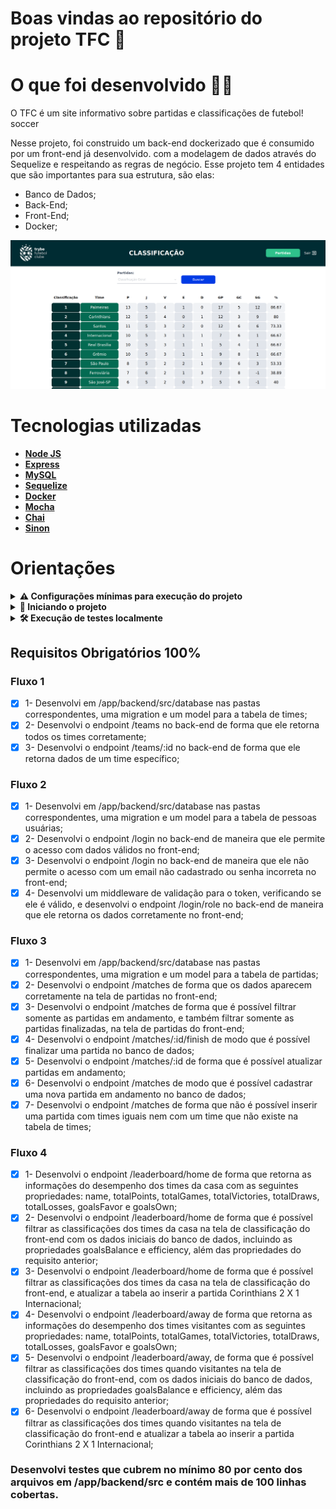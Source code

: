 # Boas vindas ao repositório do projeto TFC 🚀
 # O que foi desenvolvido 👩‍🎓

  O TFC é um site informativo sobre partidas e classificações de futebol! soccer

  Nesse projeto, foi construido um back-end dockerizado que é consumido por um front-end já desenvolvido. com a modelagem de dados através do Sequelize e respeitando as regras de negócio.
  Esse projeto tem 4 entidades que são importantes para sua estrutura, são elas:
  
  - Banco de Dados;
  - Back-End;
  - Front-End;
  - Docker;

   ![Exemplo app front](/front.png)  

# Tecnologias utilizadas <a name="tecnologias"></a>

- [**Node JS**](https://nodejs.org/pt-br/)
- [**Express**](https://expressjs.com/pt-br/)
- [**MySQL**](https://www.mysql.com/)
- [**Sequelize**](https://sequelize.org/)
- [**Docker**](https://www.docker.com/)
- [**Mocha**](https://mochajs.org/)
- [**Chai**](https://www.chaijs.com)
- [**Sinon**](https://sinonjs.org/)

# Orientações <a name="orientacoes"></a>

<details>
<summary><strong> ⚠️ Configurações mínimas para execução do projeto</strong></summary><br />

Na sua máquina você deve ter:

 - Sistema Operacional Distribuição Unix
 - Node versão 16
 - Docker
 - Docker-compose versão >=1.29.2

➡️ O `node` deve ter versão igual ou superior à `16.14.0 LTS`:
  - Para instalar o nvm, [acesse esse link](https://github.com/nvm-sh/nvm#installing-and-updating);
  - Rode os comandos abaixo para instalar a versão correta de `node` e usá-la:
    - `nvm install 16.14 --lts`
    - `nvm use 16.14`
    - `nvm alias default 16.14`

➡️ O `docker-compose` deve ter versão igual ou superior à`ˆ1.29.2`:
  * Use esse [link de referência para realizar a instalação corretamente no ubuntu](https://app.betrybe.com/learn/course/5e938f69-6e32-43b3-9685-c936530fd326/module/94d0e996-1827-4fbc-bc24-c99fb592925b/section/5987fa2d-0d04-45b2-9d91-1c2ffce09862/day/2f1a5c4d-74b1-488a-8d9b-408682c93724/lesson/b883b81d-21f6-4b60-aa62-8508f6017ea0);
  * Acesse o [link da documentação oficial com passos para desinstalar](https://docs.docker.com/compose/install/#uninstallation) caso necessário.

</details>
<details>
<summary><strong> 🔰 Iniciando o projeto</strong></summary><br />

  1. Clone o repositório
  * `git@github.com:georgia-rocha/TFC-Brazilian-Soccer-Rankings.git`

  2. Entre na pasta do repositório que você acabou de clonar:
  * `cd TFC-Brazilian-Soccer-Rankings`

  3. Instale as dependências (Isso ja ira instalar tanto o front quanto o backend).
  * `npm install`

  4. Execute o docker compose.
  * `npm run compose:up`
  * Obs: São utilizas as portas 3306, 3001 e 3000 , certifique-se que elas estão disponíveis no momento de executar o comando.

  5. Para acessar.
   - Porta Front-End - http://localhost:3000
   - Porta Back-End - http://localhost:3001
</details>

<details>

## Testes Integração Back-end 

  <summary><strong>🛠 Execução de testes localmente</strong></summary>

  Para executar os testes localmente, basta executar o comando `npm run test:coverage`.

  Você verá a lista de testes aprovados e a tabela de cobertura deles.
  <br>
</details>

## Requisitos Obrigatórios 100%
### Fluxo 1
- [x] 1- Desenvolvi em /app/backend/src/database nas pastas correspondentes, uma migration e um model para a tabela de times;
- [x] 2- Desenvolvi o endpoint /teams no back-end de forma que ele retorna todos os times corretamente;
- [x] 3- Desenvolvi o endpoint /teams/:id no back-end de forma que ele retorna dados de um time específico;
### Fluxo 2
- [x] 1- Desenvolvi em /app/backend/src/database nas pastas correspondentes, uma migration e um model para a tabela de pessoas usuárias;
- [x] 2- Desenvolvi o endpoint /login no back-end de maneira que ele permite o acesso com dados válidos no front-end;
- [x] 3- Desenvolvi o endpoint /login no back-end de maneira que ele não permite o acesso com um email não cadastrado ou senha incorreta no front-end;
- [x] 4- Desenvolvi um middleware de validação para o token, verificando se ele é válido, e desenvolvi o endpoint /login/role no back-end de maneira que ele retorna os dados corretamente no front-end;
### Fluxo 3
- [x] 1- Desenvolvi em /app/backend/src/database nas pastas correspondentes, uma migration e um model para a tabela de partidas;
- [x] 2- Desenvolvi o endpoint /matches de forma que os dados aparecem corretamente na tela de partidas no front-end;
- [x] 3- Desenvolvi o endpoint /matches de forma que é possível filtrar somente as partidas em andamento, e também filtrar somente as partidas finalizadas, na tela de partidas do front-end;
- [x] 4- Desenvolvi o endpoint /matches/:id/finish de modo que é possível finalizar uma partida no banco de dados;
- [x] 5- Desenvolvi o endpoint /matches/:id de forma que é possível atualizar partidas em andamento;
- [x] 6- Desenvolvi o endpoint /matches de modo que é possível cadastrar uma nova partida em andamento no banco de dados;
- [x] 7- Desenvolvi o endpoint /matches de forma que não é possível inserir uma partida com times iguais nem com um time que não existe na tabela de times;
### Fluxo 4
- [x] 1- Desenvolvi o endpoint /leaderboard/home de forma que retorna as informações do desempenho dos times da casa com as seguintes propriedades: name, totalPoints, totalGames, totalVictories, totalDraws, totalLosses, goalsFavor e goalsOwn;
- [x] 2- Desenvolvi o endpoint /leaderboard/home de forma que é possível filtrar as classificações dos times da casa na tela de classificação do front-end com os dados iniciais do banco de dados, incluindo as propriedades goalsBalance e efficiency, além das propriedades do requisito anterior;
- [x] 3- Desenvolvi o endpoint /leaderboard/home de forma que é possível filtrar as classificações dos times da casa na tela de classificação do front-end, e atualizar a tabela ao inserir a partida Corinthians 2 X 1 Internacional;
- [x] 4- Desenvolvi o endpoint /leaderboard/away de forma que retorna as informações do desempenho dos times visitantes com as seguintes propriedades: name, totalPoints, totalGames, totalVictories, totalDraws, totalLosses, goalsFavor e goalsOwn;
- [x] 5- Desenvolvi o endpoint /leaderboard/away, de forma que é possível filtrar as classificações dos times quando visitantes na tela de classificação do front-end, com os dados iniciais do banco de dados, incluindo as propriedades goalsBalance e efficiency, além das propriedades do requisito anterior;
- [x] 6- Desenvolvi o endpoint /leaderboard/away de forma que é possível filtrar as classificações dos times quando visitantes na tela de classificação do front-end e atualizar a tabela ao inserir a partida Corinthians 2 X 1 Internacional;
      
### Desenvolvi testes que cubrem no mínimo 80 por cento dos arquivos em /app/backend/src e contém mais de 100 linhas cobertas.

